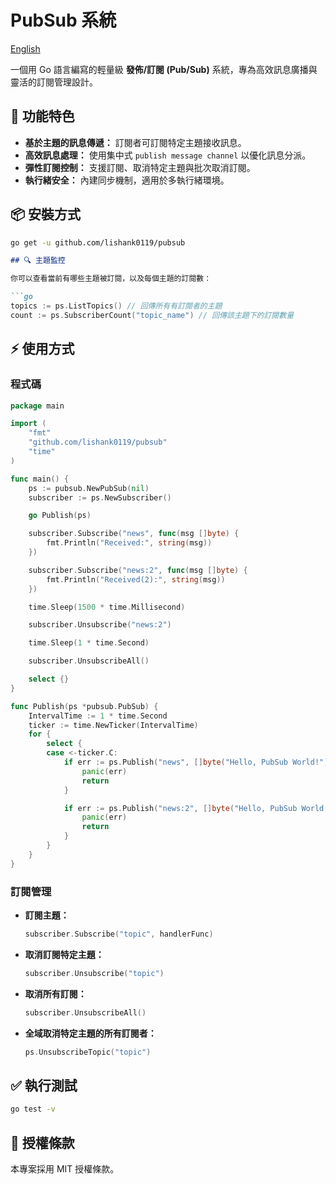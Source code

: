 # PubSub 系統

[English](README.md)

一個用 Go 語言編寫的輕量級 **發佈/訂閱 (Pub/Sub)** 系統，專為高效訊息廣播與靈活的訂閱管理設計。

## 🚀 功能特色

- **基於主題的訊息傳遞：** 訂閱者可訂閱特定主題接收訊息。
- **高效訊息處理：** 使用集中式 `publish message channel` 以優化訊息分派。
- **彈性訂閱控制：** 支援訂閱、取消特定主題與批次取消訂閱。
- **執行緒安全：** 內建同步機制，適用於多執行緒環境。

## 📦 安裝方式

```bash
go get -u github.com/lishank0119/pubsub
```

```md
## 🔍 主題監控

你可以查看當前有哪些主題被訂閱，以及每個主題的訂閱數：

```go
topics := ps.ListTopics() // 回傳所有有訂閱者的主題
count := ps.SubscriberCount("topic_name") // 回傳該主題下的訂閱數量
```

## ⚡ 使用方式

### 程式碼

```go
package main

import (
	"fmt"
	"github.com/lishank0119/pubsub"
	"time"
)

func main() {
	ps := pubsub.NewPubSub(nil)
	subscriber := ps.NewSubscriber()

	go Publish(ps)

	subscriber.Subscribe("news", func(msg []byte) {
		fmt.Println("Received:", string(msg))
	})

	subscriber.Subscribe("news:2", func(msg []byte) {
		fmt.Println("Received(2):", string(msg))
	})

	time.Sleep(1500 * time.Millisecond)

	subscriber.Unsubscribe("news:2")

	time.Sleep(1 * time.Second)

	subscriber.UnsubscribeAll()

	select {}
}

func Publish(ps *pubsub.PubSub) {
	IntervalTime := 1 * time.Second
	ticker := time.NewTicker(IntervalTime)
	for {
		select {
		case <-ticker.C:
			if err := ps.Publish("news", []byte("Hello, PubSub World!")); err != nil {
				panic(err)
				return
			}

			if err := ps.Publish("news:2", []byte("Hello, PubSub World!(2)")); err != nil {
				panic(err)
				return
			}
		}
	}
}

```

### 訂閱管理

- **訂閱主題：**

  ```go
  subscriber.Subscribe("topic", handlerFunc)
  ```

- **取消訂閱特定主題：**

  ```go
  subscriber.Unsubscribe("topic")
  ```

- **取消所有訂閱：**

  ```go
  subscriber.UnsubscribeAll()
  ```

- **全域取消特定主題的所有訂閱者：**

  ```go
  ps.UnsubscribeTopic("topic")
  ```

## ✅ 執行測試

```bash
go test -v
```

## 📄 授權條款

本專案採用 MIT 授權條款。


